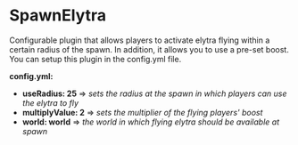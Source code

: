 # SpawnElytra

Configurable plugin that allows players to activate elytra flying within a certain radius of the spawn. In addition, it allows you to use a pre-set boost.
You can setup this plugin in the config.yml file.

**config.yml:**
- **useRadius: 25** => *sets the radius at the spawn in which players can use the elytra to fly*
- **multiplyValue: 2** => *sets the multiplier of the flying players' boost*
- **world: world** => *the world in which flying elytra should be available at spawn*
